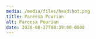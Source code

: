 ```yaml
---
media: /media/files/headshot.png
title: Pareesa Pourian
alt: Pareesa Pourian
date: 2020-08-27T08:39:00-0500
---
```


